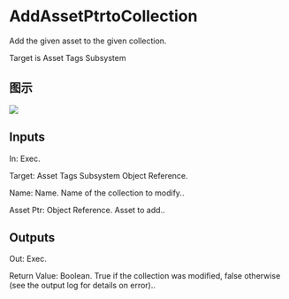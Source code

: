 # AddAssetPtrtoCollection

Add the given asset to the given collection.

Target is Asset Tags Subsystem

## 图示

![]($-20221218-18012693.png)

## Inputs

In: Exec.

Target: Asset Tags Subsystem Object Reference.

Name: Name. Name of the collection to modify..

Asset Ptr: Object Reference. Asset to add..  

## Outputs

Out: Exec.

Return Value: Boolean. True if the collection was modified, false otherwise (see the output log for details on error)..


